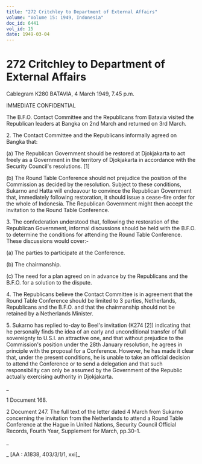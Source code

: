 ```yaml
---
title: "272 Critchley to Department of External Affairs"
volume: "Volume 15: 1949, Indonesia"
doc_id: 6441
vol_id: 15
date: 1949-03-04
---
```


# 272 Critchley to Department of External Affairs

Cablegram K280 BATAVIA, 4 March 1949, 7.45 p.m.

IMMEDIATE CONFIDENTIAL

The B.F.O. Contact Committee and the Republicans from Batavia visited the Republican leaders at Bangka on 2nd March and returned on 3rd March.

2\. The Contact Committee and the Republicans informally agreed on Bangka that:

(a) The Republican Government should be restored at Djokjakarta to act freely as a Government in the territory of Djokjakarta in accordance with the Security Council's resolutions. [1]

(b) The Round Table Conference should not prejudice the position of the Commission as decided by the resolution. Subject to these conditions, Sukarno and Hatta will endeavour to convince the Republican Government that, immediately following restoration, it should issue a cease-fire order for the whole of Indonesia. The Republican Government might then accept the invitation to the Round Table Conference.

3\. The confederation understood that, following the restoration of the Republican Government, informal discussions should be held with the B.F.O. to determine the conditions for attending the Round Table Conference. These discussions would cover:-

(a) The parties to participate at the Conference.

(b) The chairmanship.

(c) The need for a plan agreed on in advance by the Republicans and the B.F.O. for a solution to the dispute.

4\. The Republicans believe the Contact Committee is in agreement that the Round Table Conference should be limited to 3 parties, Netherlands, Republicans and the B.F.O. and that the chairmanship should not be retained by a Netherlands Minister.

5\. Sukarno has replied to-day to Beel's invitation (K274 [2]) indicating that he personally finds the idea of an early and unconditional transfer of full sovereignty to U.S.I. an attractive one, and that without prejudice to the Commission's position under the 28th January resolution, he agrees in principle with the proposal for a Conference. However, he has made it clear that, under the present conditions, he is unable to take an official decision to attend the Conference or to send a delegation and that such responsibility can only be assumed by the Government of the Republic actually exercising authority in Djokjakarta.

_

1 Document 168.

2 Document 247. The full text of the letter dated 4 March from Sukarno concerning the invitation from the Netherlands to attend a Round Table Conference at the Hague in United Nations, Security Council Official Records, Fourth Year, Supplement for March, pp.30-1.

_

_ [AA : A1838, 403/3/1/1, xxi]_
